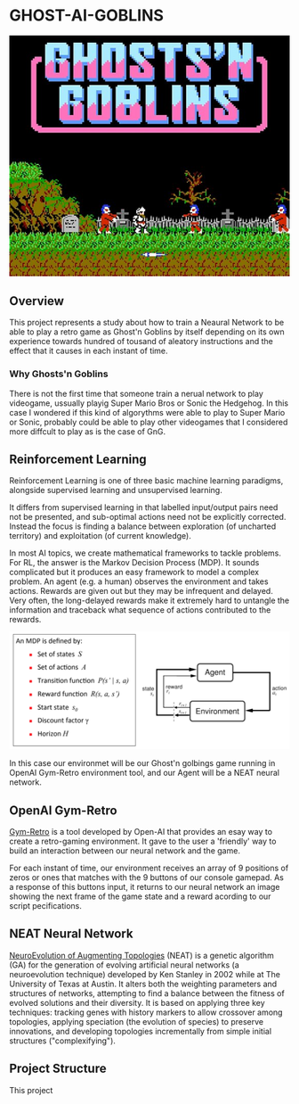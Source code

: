 # GHOST-AI-GOBLINS
![Ghost'N'Goblins](Images/gng-cover.jpg)

## Overview

This project represents a study about how to train a Neaural Network to be able to play a retro game as Ghost'n Goblins by itself depending on its own experience towards hundred of tousand of aleatory instructions and the effect that it causes in each instant of time. 

### Why Ghosts'n Goblins

There is not the first time that someone train a nerual network to play videogame, ussually playig Super Mario Bros or Sonic the Hedgehog.
In this case I wondered if this kind of algorythms were able to play to Super Mario or Sonic, probably could be able to play other videogames that I considered more diffcult to play as is the case of GnG.

## Reinforcement Learning

Reinforcement Learning is one of three basic machine learning paradigms, alongside supervised learning and unsupervised learning.

 It differs from supervised learning in that labelled input/output pairs need not be presented, and sub-optimal actions need not be explicitly corrected. Instead the focus is finding a balance between exploration (of uncharted territory) and exploitation (of current knowledge).

 In most AI topics, we create mathematical frameworks to tackle problems. For RL, the answer is the Markov Decision Process (MDP). It sounds complicated but it produces an easy framework to model a complex problem. An agent (e.g. a human) observes the environment and takes actions. Rewards are given out but they may be infrequent and delayed. Very often, the long-delayed rewards make it extremely hard to untangle the information and traceback what sequence of actions contributed to the rewards.

 ![MDP](./Images/MDP.png)

 In this case our environmet will be our Ghost'n golbings game running in OpenAI Gym-Retro environment tool, and our Agent will be a NEAT neural network.


 ## OpenAI Gym-Retro
 [Gym-Retro](https://buildmedia.readthedocs.org/media/pdf/retro/latest/retro.pdf) is a tool developed by Open-AI that provides an esay way to create a retro-gaming environment. It gave to the user a 'friendly' way to build an interaction between our neural network and the game.

 For each instant of time, our environment receives an array of 9 positions of zeros or ones that matches with the 9 buttons of our console gamepad. As a response of this buttons input, it returns to our neural network an image showing the next frame of the game state and a reward acording to our script pecifications.

 ## NEAT Neural Network
[NeuroEvolution of Augmenting Topologies](http://nn.cs.utexas.edu/downloads/papers/stanley.cec02.pdf) (NEAT) is a genetic algorithm (GA) for the generation of evolving artificial neural networks (a neuroevolution technique) developed by Ken Stanley in 2002 while at The University of Texas at Austin. It alters both the weighting parameters and structures of networks, attempting to find a balance between the fitness of evolved solutions and their diversity. It is based on applying three key techniques: tracking genes with history markers to allow crossover among topologies, applying speciation (the evolution of species) to preserve innovations, and developing topologies incrementally from simple initial structures ("complexifying"). 

## Project Structure
This project 

 




 